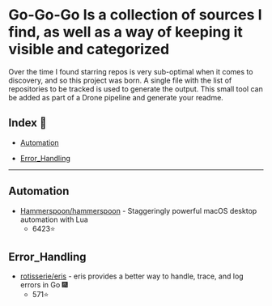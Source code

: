 # Go-Go-Go Is a collection of sources I find, as well as a way of keeping it visible and categorized

Over the time I found starring repos is very sub-optimal when it comes to discovery, and so this project was born. A single file with the list of repositories to be tracked is used to generate the output. This small tool can be added as part of a Drone pipeline and generate your readme.

## Index 🔎

- [Automation](#Automation)

- [Error_Handling](#Error_Handling)

---

## Automation

- [Hammerspoon/hammerspoon](https://github.com/Hammerspoon/hammerspoon) - Staggeringly powerful macOS desktop automation with Lua
  - 6423⭐

## Error_Handling

- [rotisserie/eris](https://github.com/rotisserie/eris) - eris provides a better way to handle, trace, and log errors in Go 🎆
  - 571⭐
